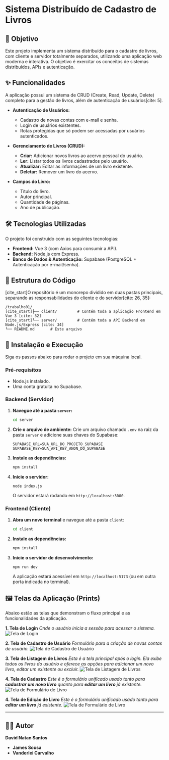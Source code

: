 # Sistema Distribuído de Cadastro de Livros

## 🎯 Objetivo

Este projeto implementa um sistema distribuído para o cadastro de livros, com cliente e servidor totalmente separados, utilizando uma aplicação web moderna e interativa. O objetivo é exercitar os conceitos de sistemas distribuídos, APIs e autenticação.

## ✨ Funcionalidades

A aplicação possui um sistema de CRUD (Create, Read, Update, Delete) completo para a gestão de livros, além de autenticação de usuários[cite: 5].

* **Autenticação de Usuários:**
    * Cadastro de novas contas com e-mail e senha.
    * Login de usuários existentes.
    * Rotas protegidas que só podem ser acessadas por usuários autenticados.

* **Gerenciamento de Livros (CRUD):**
    * **Criar:** Adicionar novos livros ao acervo pessoal do usuário.
    * **Ler:** Listar todos os livros cadastrados pelo usuário.
    * **Atualizar:** Editar as informações de um livro existente.
    * **Deletar:** Remover um livro do acervo.

* **Campos do Livro:**
    * Título do livro.
    * Autor principal.
    * Quantidade de páginas.
    * Ano de publicação.

## 🛠️ Tecnologias Utilizadas

O projeto foi construído com as seguintes tecnologias:

* **Frontend:** Vue 3 (com Axios para consumir a API).
* **Backend:** Node.js com Express.
* **Banco de Dados & Autenticação:** Supabase (PostgreSQL + Autenticação por e-mail/senha).

## 📂 Estrutura do Código

[cite_start]O repositório é um monorepo dividido em duas pastas principais, separando as responsabilidades do cliente e do servidor[cite: 26, 35]:

```
/trabalho01/
[cite_start]├── client/         # Contém toda a aplicação Frontend em Vue 3 [cite: 32]
[cite_start]└── server/         # Contém toda a API Backend em Node.js/Express [cite: 34]
└── README.md       # Este arquivo
```

## 🚀 Instalação e Execução

Siga os passos abaixo para rodar o projeto em sua máquina local.

### Pré-requisitos

* Node.js instalado.
* Uma conta gratuita no Supabase.

### Backend (Servidor)

1.  **Navegue até a pasta `server`:**
    ```bash
    cd server
    ```
2.  **Crie o arquivo de ambiente:**
    Crie um arquivo chamado `.env` na raiz da pasta `server` e adicione suas chaves do Supabase:
    ```env
    SUPABASE_URL=SUA_URL_DO_PROJETO_SUPABASE
    SUPABASE_KEY=SUA_API_KEY_ANON_DO_SUPABASE
    ```
3.  **Instale as dependências:**
    ```bash
    npm install
    ```
4.  **Inicie o servidor:**
    ```bash
    node index.js
    ```
    O servidor estará rodando em `http://localhost:3000`.

### Frontend (Cliente)

1.  **Abra um novo terminal** e navegue até a pasta `client`:
    ```bash
    cd client
    ```
2.  **Instale as dependências:**
    ```bash
    npm install
    ```
3.  **Inicie o servidor de desenvolvimento:**
    ```bash
    npm run dev
    ```
    A aplicação estará acessível em `http://localhost:5173` (ou em outra porta indicada no terminal).

## 🖼️ Telas da Aplicação (Prints)

Abaixo estão as telas que demonstram o fluxo principal e as funcionalidades da aplicação.

**1. Tela de Login**
*Onde o usuário inicia a sessão para acessar o sistema.*
![Tela de Login](https://github.com/N4SX/sistema-cadastro-livros/blob/main/telas/tela-login.png)

**2. Tela de Cadastro de Usuário**
*Formulário para a criação de novas contas de usuário.*
![Tela de Cadastro de Usuário](https://github.com/N4SX/sistema-cadastro-livros/blob/main/telas/cadastra-usu%C3%A1rio.png)

**3. Tela de Listagem de Livros**
*Esta é a tela principal após o login. Ela exibe todos os livros do usuário e oferece as opções para adicionar um novo livro, editar um existente ou excluir.*
![Tela de Listagem de Livros](https://github.com/N4SX/sistema-cadastro-livros/blob/main/telas/tela-principal-gerencia-livro.png)

**4. Tela de Cadastro**
*Este é o formulário unificado usado tanto para **cadastrar um novo livro** quanto para **editar um livro** já existente.*
![Tela de Formulário de Livro](https://github.com/N4SX/sistema-cadastro-livros/blob/main/telas/tela-cad-livro.png)

**4. Tela de Edição de Livro**
*Este é o formulário unificado usado tanto para **editar um livro** já existente.*
![Tela de Formulário de Livro](https://github.com/N4SX/sistema-cadastro-livros/blob/main/telas/tela-edit-livro.png)

---
## 👨‍💻 Autor

**David Natan Santos**
* **James Sousa**
* **Vanderlei Carvalho**






